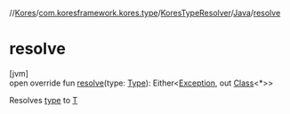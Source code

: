 //[Kores](../../../../index.md)/[com.koresframework.kores.type](../../index.md)/[KoresTypeResolver](../index.md)/[Java](index.md)/[resolve](resolve.md)

# resolve

[jvm]\
open override fun [resolve](resolve.md)(type: [Type](https://docs.oracle.com/javase/8/docs/api/java/lang/reflect/Type.html)): Either<[Exception](https://kotlinlang.org/api/latest/jvm/stdlib/kotlin/-exception/index.html), out [Class](https://docs.oracle.com/javase/8/docs/api/java/lang/Class.html)<*>>

Resolves [type](resolve.md) to [T](../index.md)
